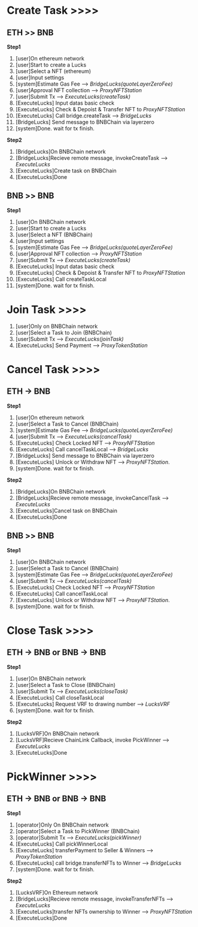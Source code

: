 # Create Task >>>>
## ETH >> BNB
**Step1**
 1. [user]On ethereum network
 2. [user]Start to create a Lucks
 2. [user]Select a NFT (ethereum)
 3. [user]Input settings
 4. [system]Estimate Gas Fee --> *BridgeLucks(quoteLayerZeroFee)*
 4. [user]Approval NFT collection --> *ProxyNFTStation*
 5. [user]Submit Tx --> *ExecuteLucks(createTask)*
 6. [ExecuteLucks] Input datas basic check
 7. [ExecuteLucks] Check & Depoist & Transfer NFT to *ProxyNFTStation*
 8. [ExecuteLucks] Call bridge.createTask --> *BridgeLucks*
 9. [BridgeLucks] Send message to BNBChain via layerzero
 10. [system]Done. wait for tx finish.
 
**Step2**
 1. [BridgeLucks]On BNBChain network
 2. [BridgeLucks]Recieve remote message, invokeCreateTask --> *ExecuteLucks*
 3. [ExecuteLucks]Create task on BNBChain
 4. [ExecuteLucks]Done


 ## BNB >> BNB
**Step1**
 1. [user]On BNBChain network
 2. [user]Start to create a Lucks
 2. [user]Select a NFT (BNBChain)
 3. [user]Input settings
 4. [system]Estimate Gas Fee --> *BridgeLucks(quoteLayerZeroFee)*
 4. [user]Approval NFT collection --> *ProxyNFTStation*
 5. [user]Submit Tx --> *ExecuteLucks(createTask)*
 6. [ExecuteLucks] Input datas basic check
 7. [ExecuteLucks] Check & Depoist & Transfer NFT to *ProxyNFTStation*
 8. [ExecuteLucks] Call createTaskLocal
 9. [system]Done. wait for tx finish.



 # Join Task >>>>
 1. [user]Only on BNBChain network
 2. [user]Select a Task to Join (BNBChain)
 3. [user]Submit Tx --> *ExecuteLucks(joinTask)*
 4. [ExecuteLucks] Send Payment --> *ProxyTokenStation*

  # Cancel Task >>>>
  ## ETH -> BNB
  **Step1**
 1. [user]On ethereum network
 2. [user]Select a Task to Cancel (BNBChain)
 3. [system]Estimate Gas Fee --> *BridgeLucks(quoteLayerZeroFee)*
 4. [user]Submit Tx --> *ExecuteLucks(cancelTask)*
 5. [ExecuteLucks] Check Locked NFT --> *ProxyNFTStation*
 8. [ExecuteLucks] Call cancelTaskLocal --> *BridgeLucks*
 9. [BridgeLucks] Send message to BNBChain via layerzero
 10. [ExecuteLucks] Unlock or Withdraw NFT --> *ProxyNFTStation*.
 11. [system]Done. wait for tx finish.

 **Step2**
 1. [BridgeLucks]On BNBChain network
 2. [BridgeLucks]Recieve remote message, invokeCancelTask --> *ExecuteLucks*
 3. [ExecuteLucks]Cancel task on BNBChain
 4. [ExecuteLucks]Done

## BNB >> BNB
**Step1**
 1. [user]On BNBChain network
 2. [user]Select a Task to Cancel (BNBChain)
 3. [system]Estimate Gas Fee --> *BridgeLucks(quoteLayerZeroFee)*
 4. [user]Submit Tx --> *ExecuteLucks(cancelTask)*
 5. [ExecuteLucks] Check Locked NFT --> *ProxyNFTStation*
 8. [ExecuteLucks] Call cancelTaskLocal
 10. [ExecuteLucks] Unlock or Withdraw NFT --> *ProxyNFTStation*.
 11. [system]Done. wait for tx finish.


# Close Task >>>>
## ETH -> BNB  or BNB -> BNB
**Step1**
 1. [user]On BNBChain network
 2. [user]Select a Task to Close (BNBChain)
 3. [user]Submit Tx --> *ExecuteLucks(closeTask)*
 4. [ExecuteLucks] Call closeTaskLocal
 5. [ExecuteLucks] Request VRF to drawing number --> *LucksVRF*
 6. [system]Done. wait for tx finish.

 **Step2**
 1. [LucksVRF]On BNBChain network
 2. [LucksVRF]Recieve ChainLink Callback, invoke PickWinner --> *ExecuteLucks*
 3. [ExecuteLucks]Done


 
# PickWinner >>>>
## ETH -> BNB  or BNB -> BNB
**Step1**
 1. [operator]Only On BNBChain network
 2. [operator]Select a Task to PickWinner (BNBChain)
 3. [operator]Submit Tx --> *ExecuteLucks(pickWinner)*
 4. [ExecuteLucks] Call pickWinnerLocal
 5. [ExecuteLucks] transferPayment to Seller & Winners --> *ProxyTokenStation*
 5. [ExecuteLucks] call bridge.transferNFTs to Winner --> *BridgeLucks*
 6. [system]Done. wait for tx finish.

 **Step2**
 1. [LucksVRF]On Ethereum network
 2. [BridgeLucks]Recieve remote message, invokeTransferNFTs --> *ExecuteLucks*
 3. [ExecuteLucks]transfer NFTs ownership to Winner --> *ProxyNFTStation*
 4. [ExecuteLucks]Done

